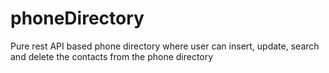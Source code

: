# phoneDirectory
Pure rest API based phone directory where user can insert, update, search and delete the contacts from the phone directory
